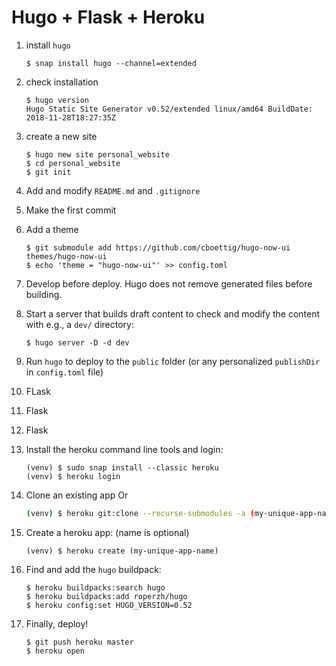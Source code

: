 # Hugo + Flask + Heroku

1. install `hugo`

   ```shell
   $ snap install hugo --channel=extended
   ```

2. check installation

   ```shell
   $ hugo version
   Hugo Static Site Generator v0.52/extended linux/amd64 BuildDate: 2018-11-28T18:27:35Z
   
   ```

3. create a new site

   ```shell
   $ hugo new site personal_website
   $ cd personal_website
   $ git init
   ```

4. Add and modify `README.md` and `.gitignore` 

5. Make the first commit

6. Add a theme

   ```shell
   $ git submodule add https://github.com/cboettig/hugo-now-ui themes/hugo-now-ui
   $ echo 'theme = "hugo-now-ui"' >> config.toml
   ```

7. Develop before deploy. Hugo does not remove generated files before building. 

8. Start a server that builds draft content to check and modify the content with e.g., a `dev/` directory:
	```shell
	$ hugo server -D -d dev
	```
9. Run `hugo` to deploy to the `public` folder (or any personalized `publishDir` in `config.toml` file)

10. FLask

11. Flask

12. Flask

13. Install the heroku command line tools and login:

    ```shell
    (venv) $ sudo snap install --classic heroku
    (venv) $ heroku login
    ```

14. Clone an existing app Or 

    ```bash
    (venv) $ heroku git:clone --recurse-submodules -a (my-unique-app-name)
    ```

15. Create a heroku app: (name is optional)

    ```shell
    (venv) $ heroku create (my-unique-app-name)	
    ```

16. Find and add the `hugo` buildpack:

    ```shell
    $ heroku buildpacks:search hugo
    $ heroku buildpacks:add roperzh/hugo
    $ heroku config:set HUGO_VERSION=0.52
    ```

17. Finally, deploy!

    ```shell
    $ git push heroku master
    $ heroku open
    ```

